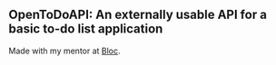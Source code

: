 ## OpenToDoAPI: An externally usable API for a basic to-do list application

 Made with my mentor at [Bloc](http://bloc.io).
